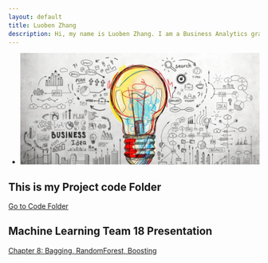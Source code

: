 ```yaml
---
layout: default
title: Luoben Zhang
description: Hi, my name is Luoben Zhang. I am a Business Analytics graduate student with experience in fast-paced environments. Here are some of my projects and coursework. 
---
```


- ![ ](innovation.jpg)

## This is my Project code Folder

[Go to Code Folder](/code/index.md)

## Machine Learning Team 18 Presentation
[Chapter 8: Bagging, RandomForest, Boosting](Team18/readme.md)
